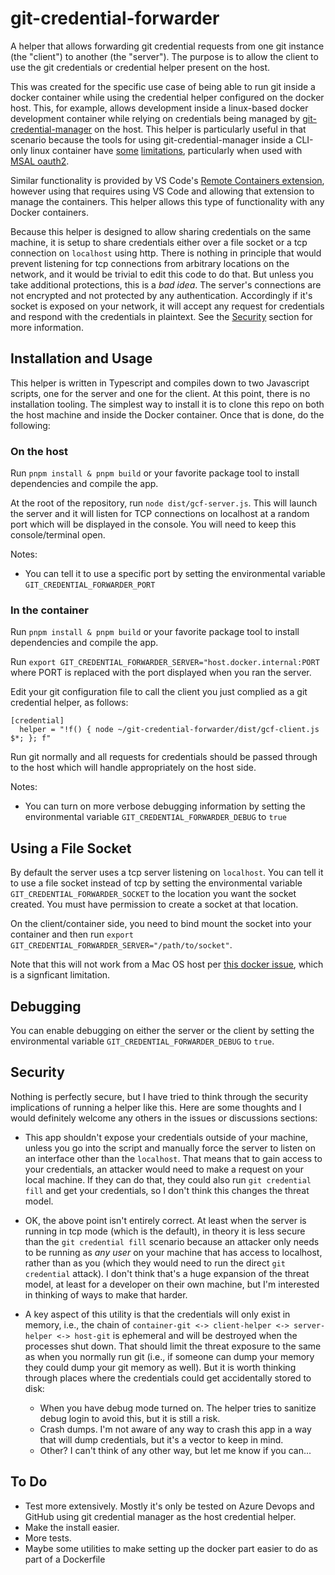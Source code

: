 # git-credential-forwarder

A helper that allows forwarding git credential requests from one git instance (the "client") to another (the "server"). The purpose is to allow the client to use the git credentials or credential helper present on the host.

This was created for the specific use case of being able to run git inside a docker container while using the credential helper configured on the docker host. This, for example, allows development inside a linux-based docker development container while relying on credentials being managed by [git-credential-manager](https://github.com/git-ecosystem/git-credential-manager) on the host. This helper is particularly useful in that scenario because the tools for using git-credential-manager inside a CLI-only linux container have [some](https://github.com/git-ecosystem/git-credential-manager/blob/release/docs/credstores.md) [limitations](https://github.com/git-ecosystem/git-credential-manager/issues/1549), particularly when used with [MSAL oauth2](https://github.com/AzureAD/microsoft-authentication-library-for-dotnet/issues/3033).

Similar functionality is provided by VS Code's [Remote Containers extension](https://code.visualstudio.com/remote/advancedcontainers/sharing-git-credentials#_using-a-credential-helper), however using that requires using VS Code and allowing that extension to manage the containers. This helper allows this type of functionality with any Docker containers.

Because this helper is designed to allow sharing credentials on the same machine, it is setup to share credentials either over a file socket or a tcp connection on `localhost` using http. There is nothing in principle that would prevent listening for tcp connections from arbitrary locations on the network, and it would be trivial to edit this code to do that. But unless you take additional protections, this is a _bad idea_. The server's connections are not encrypted and not protected by any authentication. Accordingly if it's socket is exposed on your network, it will accept any request for credentials and respond with the credentials in plaintext. See the [Security](#security) section for more information.

## Installation and Usage

This helper is written in Typescript and compiles down to two Javascript scripts, one for the server and one for the client. At this point, there is no installation tooling. The simplest way to install it is to clone this repo on both the host machine and inside the Docker container. Once that is done, do the following:

### On the host

Run `pnpm install & pnpm build` or your favorite package tool to install dependencies and compile the app.

At the root of the repository, run `node dist/gcf-server.js`. This will launch the server and it will listen for TCP connections on localhost at a random port which will be displayed in the console. You will need to keep this console/terminal open.

Notes:

- You can tell it to use a specific port by setting the environmental variable `GIT_CREDENTIAL_FORWARDER_PORT`

### In the container

Run `pnpm install & pnpm build` or your favorite package tool to install dependencies and compile the app.

Run `export GIT_CREDENTIAL_FORWARDER_SERVER="host.docker.internal:PORT` where PORT is replaced with the port displayed when you ran the server.

Edit your git configuration file to call the client you just complied as a git credential helper, as follows:

```
[credential]
  helper = "!f() { node ~/git-credential-forwarder/dist/gcf-client.js $*; }; f"
```

Run git normally and all requests for credentials should be passed through to the host which will handle appropriately on the host side.

Notes:

- You can turn on more verbose debugging information by setting the environmental variable `GIT_CREDENTIAL_FORWARDER_DEBUG` to `true`

## Using a File Socket

By default the server uses a tcp server listening on `localhost`. You can tell it to use a file socket instead of tcp by setting the environmental variable `GIT_CREDENTIAL_FORWARDER_SOCKET` to the location you want the socket created. You must have permission to create a socket at that location.

On the client/container side, you need to bind mount the socket into your container and then run `export GIT_CREDENTIAL_FORWARDER_SERVER="/path/to/socket"`.

Note that this will not work from a Mac OS host per [this docker issue](https://github.com/docker/for-mac/issues/483), which is a signficant limitation.

## Debugging

You can enable debugging on either the server or the client by setting the environmental variable `GIT_CREDENTIAL_FORWARDER_DEBUG` to `true`.

## Security

Nothing is perfectly secure, but I have tried to think through the security implications of running a helper like this. Here are some thoughts and I would definitely welcome any others in the issues or discussions sections:

- This app shouldn't expose your credentials outside of your machine, unless you go into the script and manually force the server to listen on an interface other than the `localhost`. That means that to gain access to your credentials, an attacker would need to make a request on your local machine. If they can do that, they could also run `git credential fill` and get your credentials, so I don't think this changes the threat model.

- OK, the above point isn't entirely correct. At least when the server is running in tcp mode (which is the default), in theory it is less secure than the `git credential fill` scenario because an attacker only needs to be running as _any user_ on your machine that has access to localhost, rather than as you (which they would need to run the direct `git credential` attack). I don't think that's a huge expansion of the threat model, at least for a developer on their own machine, but I'm interested in thinking of ways to make that harder.

- A key aspect of this utility is that the credentials will only exist in memory, i.e., the chain of `container-git <-> client-helper <-> server-helper <-> host-git` is ephemeral and will be destroyed when the processes shut down. That should limit the threat exposure to the same as when you normally run git (i.e., if someone can dump your memory they could dump your git memory as well). But it is worth thinking through places where the credentials could get accidentally stored to disk:
  - When you have debug mode turned on. The helper tries to sanitize debug login to avoid this, but it is still a risk.
  - Crash dumps. I'm not aware of any way to crash this app in a way that will dump credentials, but it's a vector to keep in mind.
  - Other? I can't think of any other way, but let me know if you can...

## To Do

- Test more extensively. Mostly it's only be tested on Azure Devops and GitHub using git credential manager as the host credential helper.
- Make the install easier.
- More tests.
- Maybe some utilities to make setting up the docker part easier to do as part of a Dockerfile
